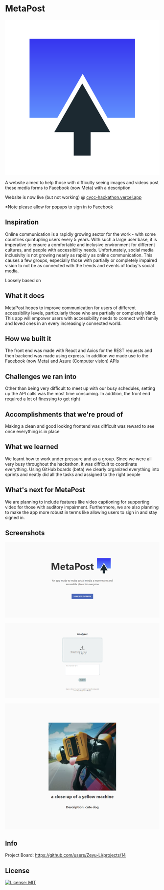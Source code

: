 ﻿# MetaPost

![logo](frontend/public/logo.png)

A website aimed to help those with difficulty seeing images and videos post these media forms to Facebook (now Meta) with a description



Website is now live (but not working) @ [cycc-hackathon.vercel.app](http://cycc-hackathon.vercel.app/)

\*Note please allow for popups to sign in to Facebook

## Inspiration
Online communication is a rapidly growing sector for the work - with some countries quintupling users every 5 years. With such a large user base, it is imperative to ensure a comfortable and inclusive environment for different cultures, and people with accessibility needs. Unfortunately, social media inclusivity is not growing nearly as rapidly as online communication. This causes a few groups, especially those with partially or completely impaired vision to not be as connected with the trends and events of today's social media. 

Loosely based on 

## What it does
MetaPost hopes to improve communication for users of different accessibility levels, particularly those who are partially or completely blind. This app will empower users with accessibility needs to connect with family and loved ones in an every increasingly connected world.

## How we built it
The front end was made with React and Axios for the REST requests and then backend was made using express. In addition we made use to the Facebook (now Meta) and Azure (Computer vision) APIs

## Challenges we ran into
Other than being very difficult to meet up with our busy schedules, setting up the API calls was the most time consuming. In addition, the front end required a lot of finessing to get right

## Accomplishments that we're proud of
Making a clean and good looking frontend was difficult was reward to see once everything is in place

## What we learned
We learnt how to work under pressure and as a group. Since we were all very busy throughout the hackathon, it was difficult to coordinate everything. Using GitHub boards (beta) we clearly organized everything into sprints and neatly did all the tasks and assigned to the right people

## What's next for MetaPost
We are planning to include features like video captioning for supporting video for those with auditory impairment. Furthermore, we are also planning to make the app more robust in terms like allowing users to sign in and stay signed in.

## Screenshots

![snapshot1](snapshot1.png)

![snapshot2](snapshot2.png)

![snapshot3](snapshot3.png)

## Info

Project Board: https://github.com/users/Zeyu-Li/projects/14



## License

[![License: MIT](https://img.shields.io/badge/License-MIT-blue.svg)](https://opensource.org/licenses/MIT) 

